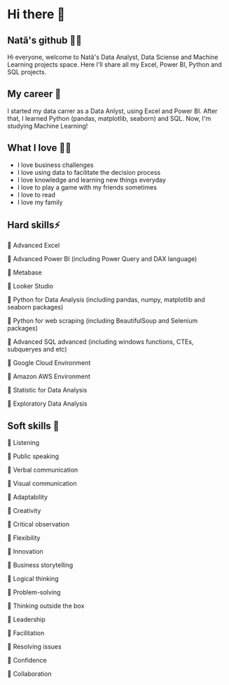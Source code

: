 # Hi there 👋

## Natã's github 👦🏻
Hi everyone, welcome to Natã's Data Analyst, Data Sciense and Machine Learning projects space. Here I'll share all my Excel, Power BI, Python and SQL projects. 

## My career 🚀
I started my data carrer as a Data Anlyst, using Excel and Power BI. After that, I learned Python (pandas, matplotlib, seaborn) and SQL. Now, I'm studying Machine Learning! 

## What I love 👍🏻
* I love business challenges
* I love using data to facilitate the decision process
* I love knowledge and learning new things everyday
* I love to play a game with my friends sometimes
* I love to read
* I love my family

## Hard skills⚡
<p> 🎯 Advanced Excel </p>
<p> 🎯 Advanced Power BI (including Power Query and DAX language) </p>
<p> 🎯 Metabase </p>
<p> 🎯 Looker Studio </p>
<p> 🎯 Python for Data Analysis (including pandas, numpy, matplotlib and seaborn packages) </p>
<p> 🎯 Python for web scraping (including BeautifulSoup and Selenium packages) </p>
<p> 🎯 Advanced SQL advanced (including windows functions, CTEs, subqueryes and etc) </p>
<p> 🎯 Google Cloud Environment </p>
<p> 🎯 Amazon AWS Environment </p>
<p> 🎯 Statistic for Data Analysis </p>
<p> 🎯 Exploratory Data Analysis </p>

## Soft skills 🧠
<p> 🎯 Listening </p>
<p> 🎯 Public speaking </p>
<p> 🎯 Verbal communication </p>
<p> 🎯 Visual communication </p>
<p> 🎯 Adaptability </p>
<p> 🎯 Creativity </p>
<p> 🎯 Critical observation </p>
<p> 🎯 Flexibility </p>
<p> 🎯 Innovation </p>
<p> 🎯 Business storytelling </p>
<p> 🎯 Logical thinking </p>
<p> 🎯 Problem-solving </p>
<p> 🎯 Thinking outside the box </p>
<p> 🎯 Leadership </p>
<p> 🎯 Facilitation </p>
<p> 🎯 Resolving issues </p>
<p> 🎯 Confidence </p>
<p> 🎯 Collaboration </p>

<!--
**nahdaveiga/nahdaveiga** is a ✨ _special_ ✨ repository because its `README.md` (this file) appears on your GitHub profile.

Here are some ideas to get you started:

- 🔭 I’m currently working on ...
- 🌱 I’m currently learning ...
- 👯 I’m looking to collaborate on ...
- 🤔 I’m looking for help with ...
- 💬 Ask me about ...
- 📫 How to reach me: ...
- 😄 Pronouns: ...
- ⚡ Fun fact: ...
-->
